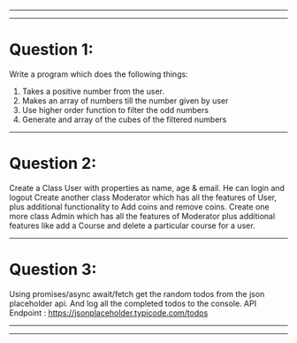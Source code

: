 ***
***
# Question 1:
Write a program which does the following things:
1. Takes a positive number from the user.
2. Makes an array of numbers till the number given by user
3. Use higher order function to filter the odd numbers
4. Generate and array of the cubes of the filtered numbers
***
# Question 2:
Create a Class User with properties as name, age & email.
He can login and logout
Create another class Moderator which has all the features of User, plus additional functionality to Add
coins and remove coins.
Create one more class Admin which has all the features of Moderator plus additional features like add a
Course and delete a particular course for a user.
***
# Question 3:
Using promises/async await/fetch get the random todos from the json placeholder api. And log all the
completed todos to the console.
API Endpoint : https://jsonplaceholder.typicode.com/todos
***
***
